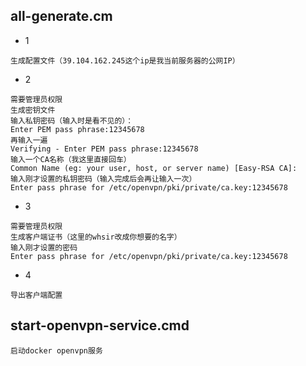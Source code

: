 ## all-generate.cm
   - 1 
   
    生成配置文件（39.104.162.245这个ip是我当前服务器的公网IP）
   - 2
    
    需要管理员权限
    生成密钥文件
    输入私钥密码（输入时是看不见的）：
    Enter PEM pass phrase:12345678
    再输入一遍
    Verifying - Enter PEM pass phrase:12345678
    输入一个CA名称（我这里直接回车）
    Common Name (eg: your user, host, or server name) [Easy-RSA CA]:
    输入刚才设置的私钥密码（输入完成后会再让输入一次）
    Enter pass phrase for /etc/openvpn/pki/private/ca.key:12345678
   
   - 3
    
    需要管理员权限
    生成客户端证书（这里的whsir改成你想要的名字）
    输入刚才设置的密码
    Enter pass phrase for /etc/openvpn/pki/private/ca.key:12345678
 
   - 4
   
    导出客户端配置
    
## start-openvpn-service.cmd
    启动docker openvpn服务